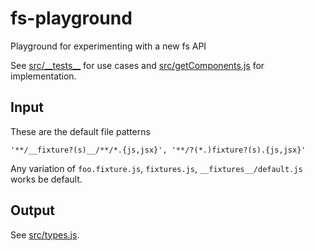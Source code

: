 # fs-playground
Playground for experimenting with a new fs API

See [src/\_\_tests\_\_](src/__tests__) for use cases and [src/getComponents.js](src/getComponents.js) for implementation.

## Input

These are the default file patterns
```
'**/__fixture?(s)__/**/*.{js,jsx}', '**/?(*.)fixture?(s).{js,jsx}'
```

Any variation of `foo.fixture.js`, `fixtures.js`, `__fixtures__/default.js` works be default.

## Output

See [src/types.js](src/types.js).
